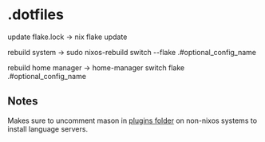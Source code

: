 # .dotfiles

update flake.lock -> nix flake update

rebuild system -> sudo nixos-rebuild switch --flake .#optional_config_name

rebuild home manager -> home-manager switch flake .#optional_config_name


## Notes

Makes sure to uncomment mason in [plugins folder](./user/neovim/nvchad/lua/plugins/init.lua)
on non-nixos systems to install language servers.
